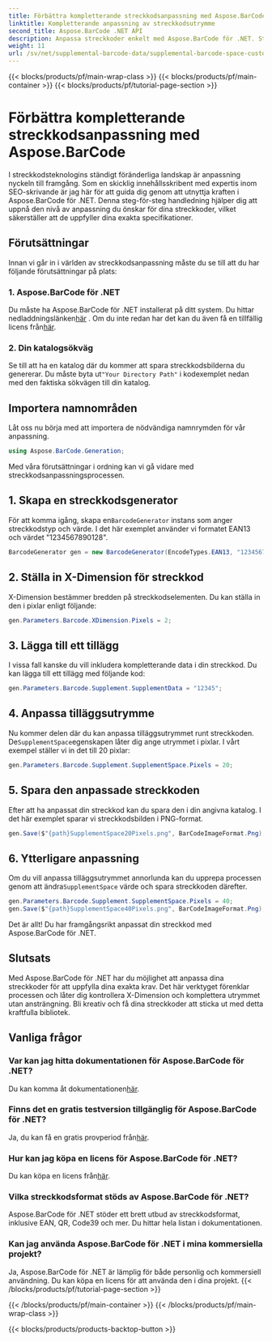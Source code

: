 ```yaml
---
title: Förbättra kompletterande streckkodsanpassning med Aspose.BarCode
linktitle: Kompletterande anpassning av streckkodsutrymme
second_title: Aspose.BarCode .NET API
description: Anpassa streckkoder enkelt med Aspose.BarCode för .NET. Styr X-Dimension och komplettera utrymmet. Prova den kostnadsfria provperioden!
weight: 11
url: /sv/net/supplemental-barcode-data/supplemental-barcode-space-customization/
---
```


{{< blocks/products/pf/main-wrap-class >}}
{{< blocks/products/pf/main-container >}}
{{< blocks/products/pf/tutorial-page-section >}}

# Förbättra kompletterande streckkodsanpassning med Aspose.BarCode


I streckkodsteknologins ständigt föränderliga landskap är anpassning nyckeln till framgång. Som en skicklig innehållsskribent med expertis inom SEO-skrivande är jag här för att guida dig genom att utnyttja kraften i Aspose.BarCode för .NET. Denna steg-för-steg handledning hjälper dig att uppnå den nivå av anpassning du önskar för dina streckkoder, vilket säkerställer att de uppfyller dina exakta specifikationer.

## Förutsättningar

Innan vi går in i världen av streckkodsanpassning måste du se till att du har följande förutsättningar på plats:

### 1. Aspose.BarCode för .NET

 Du måste ha Aspose.BarCode för .NET installerat på ditt system. Du hittar nedladdningslänken[här](https://releases.aspose.com/barcode/net/) . Om du inte redan har det kan du även få en tillfällig licens från[här](https://purchase.aspose.com/temporary-license/).

### 2. Din katalogsökväg

Se till att ha en katalog där du kommer att spara streckkodsbilderna du genererar. Du måste byta ut`"Your Directory Path"` i kodexemplet nedan med den faktiska sökvägen till din katalog.

## Importera namnområden

Låt oss nu börja med att importera de nödvändiga namnrymden för vår anpassning.

```csharp
using Aspose.BarCode.Generation;
```

Med våra förutsättningar i ordning kan vi gå vidare med streckkodsanpassningsprocessen.

## 1. Skapa en streckkodsgenerator

 För att komma igång, skapa en`BarcodeGenerator` instans som anger streckkodstyp och värde. I det här exemplet använder vi formatet EAN13 och värdet "1234567890128".

```csharp
BarcodeGenerator gen = new BarcodeGenerator(EncodeTypes.EAN13, "1234567890128");
```

## 2. Ställa in X-Dimension för streckkod

X-Dimension bestämmer bredden på streckkodselementen. Du kan ställa in den i pixlar enligt följande:

```csharp
gen.Parameters.Barcode.XDimension.Pixels = 2;
```

## 3. Lägga till ett tillägg

I vissa fall kanske du vill inkludera kompletterande data i din streckkod. Du kan lägga till ett tillägg med följande kod:

```csharp
gen.Parameters.Barcode.Supplement.SupplementData = "12345";
```

## 4. Anpassa tilläggsutrymme

 Nu kommer delen där du kan anpassa tilläggsutrymmet runt streckkoden. De`SupplementSpace`egenskapen låter dig ange utrymmet i pixlar. I vårt exempel ställer vi in det till 20 pixlar:

```csharp
gen.Parameters.Barcode.Supplement.SupplementSpace.Pixels = 20;
```

## 5. Spara den anpassade streckkoden

Efter att ha anpassat din streckkod kan du spara den i din angivna katalog. I det här exemplet sparar vi streckkodsbilden i PNG-format.

```csharp
gen.Save($"{path}SupplementSpace20Pixels.png", BarCodeImageFormat.Png);
```

## 6. Ytterligare anpassning

 Om du vill anpassa tilläggsutrymmet annorlunda kan du upprepa processen genom att ändra`SupplementSpace` värde och spara streckkoden därefter.

```csharp
gen.Parameters.Barcode.Supplement.SupplementSpace.Pixels = 40;
gen.Save($"{path}SupplementSpace40Pixels.png", BarCodeImageFormat.Png);
```

Det är allt! Du har framgångsrikt anpassat din streckkod med Aspose.BarCode för .NET.

## Slutsats

Med Aspose.BarCode för .NET har du möjlighet att anpassa dina streckkoder för att uppfylla dina exakta krav. Det här verktyget förenklar processen och låter dig kontrollera X-Dimension och komplettera utrymmet utan ansträngning. Bli kreativ och få dina streckkoder att sticka ut med detta kraftfulla bibliotek.

## Vanliga frågor

### Var kan jag hitta dokumentationen för Aspose.BarCode för .NET?
 Du kan komma åt dokumentationen[här](https://reference.aspose.com/barcode/net/).

### Finns det en gratis testversion tillgänglig för Aspose.BarCode för .NET?
 Ja, du kan få en gratis provperiod från[här](https://releases.aspose.com/).

### Hur kan jag köpa en licens för Aspose.BarCode för .NET?
 Du kan köpa en licens från[här](https://purchase.aspose.com/buy).

### Vilka streckkodsformat stöds av Aspose.BarCode för .NET?
Aspose.BarCode för .NET stöder ett brett utbud av streckkodsformat, inklusive EAN, QR, Code39 och mer. Du hittar hela listan i dokumentationen.

### Kan jag använda Aspose.BarCode för .NET i mina kommersiella projekt?
Ja, Aspose.BarCode för .NET är lämplig för både personlig och kommersiell användning. Du kan köpa en licens för att använda den i dina projekt.
{{< /blocks/products/pf/tutorial-page-section >}}

{{< /blocks/products/pf/main-container >}}
{{< /blocks/products/pf/main-wrap-class >}}

{{< blocks/products/products-backtop-button >}}
